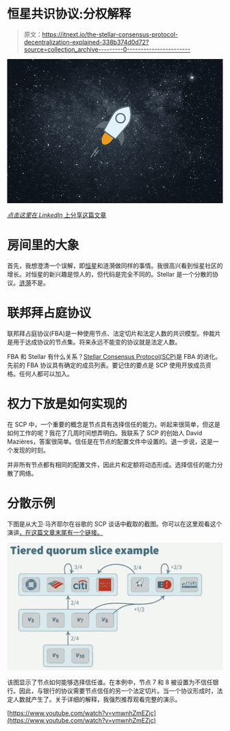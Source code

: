 # 恒星共识协议:分权解释

> 原文：<https://itnext.io/the-stellar-consensus-protocol-decentralization-explained-338b374d0d72?source=collection_archive---------0----------------------->

![](img/efbcb01e5624a88e84f485959582730d.png)

[*点击这里在 LinkedIn* 上分享这篇文章](https://www.linkedin.com/cws/share?url=https%3A%2F%2Fitnext.io%2Fthe-stellar-consensus-protocol-decentralization-explained-338b374d0d72)

# 房间里的大象

首先，我想澄清一个误解，即[恒星](https://www.stellar.org)和涟漪做同样的事情。我很高兴看到恒星社区的增长。对恒星的新兴趣是惊人的，但代码是完全不同的。Stellar 是一个分散的协议。[涟漪](https://ripple.com/)不是。

# 联邦拜占庭协议

联邦拜占庭协议(FBA)是一种使用节点、法定切片和法定人数的共识模型。仲裁片是用于达成协议的节点集。将来永远不能变的协议就是法定人数。

FBA 和 Stellar 有什么关系？[Stellar Consensus Protocol(SCP)](https://www.stellar.org/papers/stellar-consensus-protocol.pdf)是 FBA 的进化。先前的 FBA 协议具有确定的成员列表。要记住的要点是 SCP 使用开放成员资格。任何人都可以加入。

# 权力下放是如何实现的

在 SCP 中，一个重要的概念是节点具有选择信任的能力。听起来很简单，但这是如何工作的呢？我花了几周时间想弄明白。我联系了 SCP 的创始人 David Mazières，答案很简单。信任是在节点的配置文件中设置的。退一步说，这是一个发现的时刻。

并非所有节点都有相同的配置文件，因此片和定额将动态形成。选择信任的能力分散了网络。

# 分散示例

下图是从大卫·马齐耶尔在谷歌的 SCP 谈话中截取的截图。你可以在这里观看这个演讲[，在这篇文章末尾有一个链接。](https://www.youtube.com/watch?v=vmwnhZmEZjc)

![](img/80bd9a0c68d61dc3ee71ee6f920de413.png)

该图显示了节点如何能够选择信任谁。在本例中，节点 7 和 8 被设置为不信任银行。因此，与银行的协议需要节点信任的另一个法定切片。当一个协议形成时，法定人数就产生了。关于详细的解释，我强烈推荐观看完整的演示。

[https://www.youtube.com/watch?v=vmwnhZmEZjc](https://www.youtube.com/watch?v=vmwnhZmEZjc)